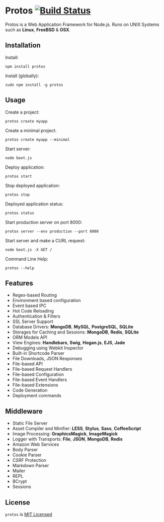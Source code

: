 
# Protos [![Build Status](https://secure.travis-ci.org/derdesign/protos.png)](http://travis-ci.org/derdesign/protos)

Protos is a Web Application Framework for Node.js. Runs on UNIX Systems such as **Linux**, **FreeBSD** & **OSX**.


## Installation

Install:

    npm install protos
    
Install (globally):
  
    sudo npm install -g protos


## Usage

Create a project:

    protos create myapp

Create a minimal project:

    protos create myapp --minimal

Start server:
    
    node boot.js
    
Deploy application:

    protos start
    
Stop deployed application:

    protos stop
    
Deployed application status:

    protos status

Start production server on port 8000:

    protos server --env production --port 8000
    
Start server and make a CURL request:

    node boot.js -X GET /
    
Command Line Help:

    protos --help


## Features

- Regex-based Routing
- Environment based configuration
- Event based IPC
- Hot Code Reloading
- Authentication & Filters
- SSL Server Support
- Database Drivers: **MongoDB**, **MySQL**, **PostgreSQL**, **SQLite**
- Storages for Caching and Sessions: **MongoDB**, **Redis**, **SQLite**
- ORM Models API
- View Engines: **Handlebars**, **Swig**, **Hogan.js**, **EJS**, **Jade**
- Debugging using Webkit Inspector
- Built-in Shortcode Parser
- File Downloads, JSON Responses
- File-based API
- File-based Request Handlers
- File-based Configuration
- File-based Event Handlers
- File-based Extensions
- Code Generation
- Deployment commands


## Middleware

- Static File Server
- Asset Compiler and Minifier: **LESS**, **Stylus**, **Sass**, **CoffeeScript**
- Image Processing: **GraphicsMagick**, **ImageMagick**
- Logger with Transports: **File**, **JSON**, **MongoDB**, **Redis**
- Amazon Web Services
- Body Parser
- Cookie Parser
- CSRF Protection
- Markdown Parser
- Mailer
- REPL
- BCrypt
- Sessions


## License

`protos` is [MIT Licensed](https://github.com/derdesign/protos/blob/master/LICENSE)